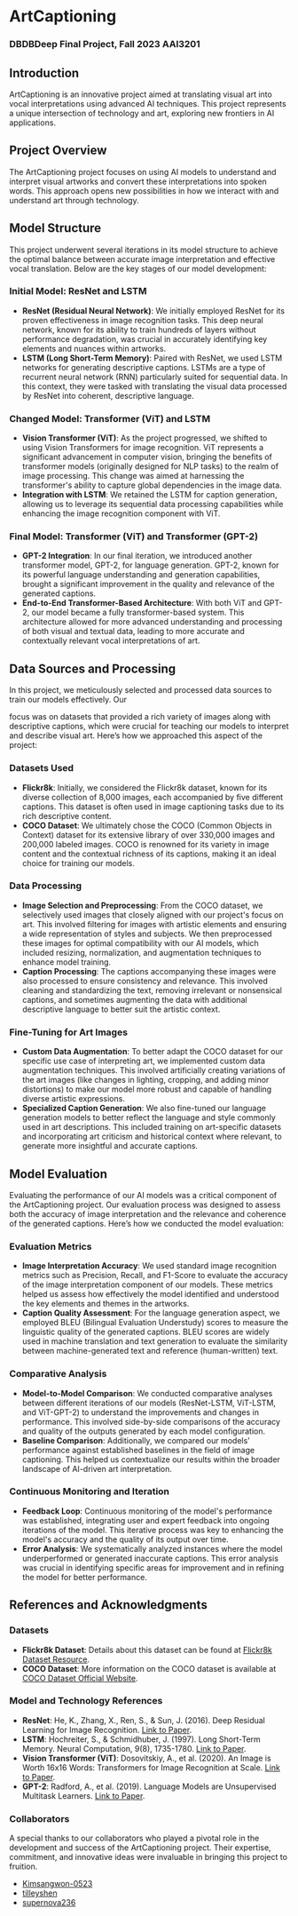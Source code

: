# ArtCaptioning
### DBDBDeep Final Project, Fall 2023 AAI3201

## Introduction
ArtCaptioning is an innovative project aimed at translating visual art into vocal interpretations using advanced AI techniques. This project represents a unique intersection of technology and art, exploring new frontiers in AI applications.

## Project Overview
The ArtCaptioning project focuses on using AI models to understand and interpret visual artworks and convert these interpretations into spoken words. This approach opens new possibilities in how we interact with and understand art through technology.

## Model Structure
This project underwent several iterations in its model structure to achieve the optimal balance between accurate image interpretation and effective vocal translation. Below are the key stages of our model development:

### Initial Model: ResNet and LSTM
- **ResNet (Residual Neural Network)**: We initially employed ResNet for its proven effectiveness in image recognition tasks. This deep neural network, known for its ability to train hundreds of layers without performance degradation, was crucial in accurately identifying key elements and nuances within artworks.
- **LSTM (Long Short-Term Memory)**: Paired with ResNet, we used LSTM networks for generating descriptive captions. LSTMs are a type of recurrent neural network (RNN) particularly suited for sequential data. In this context, they were tasked with translating the visual data processed by ResNet into coherent, descriptive language.

### Changed Model: Transformer (ViT) and LSTM
- **Vision Transformer (ViT)**: As the project progressed, we shifted to using Vision Transformers for image recognition. ViT represents a significant advancement in computer vision, bringing the benefits of transformer models (originally designed for NLP tasks) to the realm of image processing. This change was aimed at harnessing the transformer's ability to capture global dependencies in the image data.
- **Integration with LSTM**: We retained the LSTM for caption generation, allowing us to leverage its sequential data processing capabilities while enhancing the image recognition component with ViT.

### Final Model: Transformer (ViT) and Transformer (GPT-2)
- **GPT-2 Integration**: In our final iteration, we introduced another transformer model, GPT-2, for language generation. GPT-2, known for its powerful language understanding and generation capabilities, brought a significant improvement in the quality and relevance of the generated captions.
- **End-to-End Transformer-Based Architecture**: With both ViT and GPT-2, our model became a fully transformer-based system. This architecture allowed for more advanced understanding and processing of both visual and textual data, leading to more accurate and contextually relevant vocal interpretations of art.

## Data Sources and Processing

In this project, we meticulously selected and processed data sources to train our models effectively. Our

focus was on datasets that provided a rich variety of images along with descriptive captions, which were crucial for teaching our models to interpret and describe visual art. Here’s how we approached this aspect of the project:

### Datasets Used
- **Flickr8k**: Initially, we considered the Flickr8k dataset, known for its diverse collection of 8,000 images, each accompanied by five different captions. This dataset is often used in image captioning tasks due to its rich descriptive content.
- **COCO Dataset**: We ultimately chose the COCO (Common Objects in Context) dataset for its extensive library of over 330,000 images and 200,000 labeled images. COCO is renowned for its variety in image content and the contextual richness of its captions, making it an ideal choice for training our models.

### Data Processing
- **Image Selection and Preprocessing**: From the COCO dataset, we selectively used images that closely aligned with our project's focus on art. This involved filtering for images with artistic elements and ensuring a wide representation of styles and subjects. We then preprocessed these images for optimal compatibility with our AI models, which included resizing, normalization, and augmentation techniques to enhance model training.
- **Caption Processing**: The captions accompanying these images were also processed to ensure consistency and relevance. This involved cleaning and standardizing the text, removing irrelevant or nonsensical captions, and sometimes augmenting the data with additional descriptive language to better suit the artistic context.

### Fine-Tuning for Art Images
- **Custom Data Augmentation**: To better adapt the COCO dataset for our specific use case of interpreting art, we implemented custom data augmentation techniques. This involved artificially creating variations of the art images (like changes in lighting, cropping, and adding minor distortions) to make our model more robust and capable of handling diverse artistic expressions.
- **Specialized Caption Generation**: We also fine-tuned our language generation models to better reflect the language and style commonly used in art descriptions. This included training on art-specific datasets and incorporating art criticism and historical context where relevant, to generate more insightful and accurate captions.

## Model Evaluation

Evaluating the performance of our AI models was a critical component of the ArtCaptioning project. Our evaluation process was designed to assess both the accuracy of image interpretation and the relevance and coherence of the generated captions. Here’s how we conducted the model evaluation:

### Evaluation Metrics
- **Image Interpretation Accuracy**: We used standard image recognition metrics such as Precision, Recall, and F1-Score to evaluate the accuracy of the image interpretation component of our models. These metrics helped us assess how effectively the model identified and understood the key elements and themes in the artworks.
- **Caption Quality Assessment**: For the language generation aspect, we employed BLEU (Bilingual Evaluation Understudy) scores to measure the linguistic quality of the generated captions. BLEU scores are widely used in machine translation and text generation to evaluate the similarity between machine-generated text and reference (human-written) text.

### Comparative Analysis
- **Model-to-Model Comparison**: We conducted comparative analyses between different iterations of our models (ResNet-LSTM, ViT-LSTM, and ViT-GPT-2) to understand the improvements and changes in performance. This involved side-by-side comparisons of the accuracy and quality of the outputs generated by each model configuration.
- **Baseline Comparison**: Additionally, we compared our models' performance against established baselines in the field of image captioning. This helped us contextualize our results within the broader landscape of AI-driven art interpretation.

### Continuous Monitoring and Iteration
- **Feedback Loop**: Continuous monitoring of the model's performance was established, integrating user and expert feedback into ongoing iterations of the model. This iterative process was key to enhancing the model's accuracy and the quality of its output over time.
- **Error Analysis**: We systematically analyzed instances where the model underperformed or generated inaccurate captions. This error analysis was crucial in identifying specific areas for improvement and in refining the model for better performance.

## References and Acknowledgments

### Datasets
- **Flickr8k Dataset**: Details about this dataset can be found at [Flickr8k Dataset Resource](https://example-link-to-flickr8k-dataset.com).
- **COCO Dataset**: More information on the COCO dataset is available at [COCO Dataset Official Website](https://cocodataset.org/).

### Model and Technology References
- **ResNet**: He, K., Zhang, X., Ren, S., & Sun, J. (2016). Deep Residual Learning for Image Recognition. [Link to Paper](https://www.cv-foundation.org/openaccess/content_cvpr_2016/html/He_Deep_Residual_Learning_CVPR_2016_paper.html).
- **LSTM**: Hochreiter, S., & Schmidhuber, J. (1997). Long Short-Term Memory. Neural Computation, 9(8), 1735-1780. [Link to Paper](https://www.mitpressjournals.org/doi/abs/10.1162/neco.1997.9.8.1735).
- **Vision Transformer (ViT)**: Dosovitskiy, A., et al. (2020). An Image is Worth 16x16 Words: Transformers for Image Recognition at Scale. [Link to Paper](https://arxiv.org/abs/2010.11929).
- **GPT-2**: Radford, A., et al. (2019). Language Models are Unsupervised Multitask Learners. [Link to Paper](https://openai.com/blog/better-language-models/).

### Collaborators
A special thanks to our collaborators who played a pivotal role in the development and success of the ArtCaptioning project. Their expertise, commitment, and innovative ideas were invaluable in bringing this project to fruition.
- [Kimsangwon-0523](https://github.com/Kimsangwon-0523)
- [tilleyshen](https://github.com/tilleyshen)
- [supernova236](https://github.com/supernova236)
